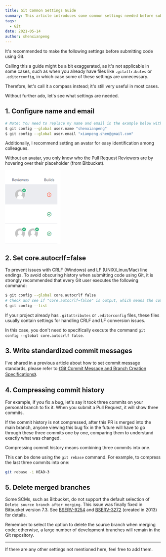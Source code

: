 ```yaml
---
title: Git Common Settings Guide
summary: This article introduces some common settings needed before submitting code using Git, including configuring username and email, handling line endings, writing standardized commit messages, etc., to help developers better manage code versions.
tags:
  - Git
date: 2021-05-14
author: shenxianpeng
---
```


It's recommended to make the following settings before submitting code using Git.

Calling this a guide might be a bit exaggerated, as it's not applicable in some cases, such as when you already have files like `.gitattributes` or `.editorconfig`, in which case some of these settings are unnecessary.

Therefore, let's call it a compass instead; it's still very useful in most cases.

Without further ado, let's see what settings are needed.


## 1. Configure name and email

```bash
# Note: You need to replace my name and email in the example below with your own
$ git config --global user.name "shenxianpeng"
$ git config --global user.email "xianpeng.shen@gmail.com"

```

Additionally, I recommend setting an avatar for easy identification among colleagues.

Without an avatar, you only know who the Pull Request Reviewers are by hovering over their placeholder (from Bitbucket).

![Bitbucket avatar](avatar.png)

## 2. Set core.autocrlf=false

To prevent issues with CRLF (Windows) and LF (UNIX/Linux/Mac) line endings. To avoid obscuring history when submitting code using Git, it is strongly recommended that every Git user executes the following command:

```bash
$ git config --global core.autocrlf false
# Check and see if "core.autocrlf=false" is output, which means the command was set successfully.
$ git config --list
```

If your project already has `.gitattributes` or `.editorconfig` files, these files usually contain settings for handling CRLF and LF conversion issues.

In this case, you don't need to specifically execute the command `git config --global core.autocrlf false`.

## 3. Write standardized commit messages

I've shared in a previous article about how to set commit message standards, please refer to [《Git Commit Message and Branch Creation Specifications》](https://shenxianpeng.github.io/2020/09/commit-messages-specification/).

## 4. Compressing commit history

For example, if you fix a bug, let's say it took three commits on your personal branch to fix it.  When you submit a Pull Request, it will show three commits.

If the commit history is not compressed, after this PR is merged into the main branch, anyone viewing this bug fix in the future will have to go through these three commits one by one, comparing them to understand exactly what was changed.

Compressing commit history means combining three commits into one.

This can be done using the `git rebase` command. For example, to compress the last three commits into one:

```bash
git rebase -i HEAD~3
```

## 5. Delete merged branches

Some SCMs, such as Bitbucket, do not support the default selection of `Delete source branch after merging`. This issue was finally fixed in Bitbucket version 7.3. See [BSERV-9254](https://jira.atlassian.com/browse/BSERV-9254) and [BSERV-3272](https://jira.atlassian.com/browse/BSERV-3272) (created in 2013) for details.

Remember to select the option to delete the source branch when merging code; otherwise, a large number of development branches will remain in the Git repository.

---

If there are any other settings not mentioned here, feel free to add them.